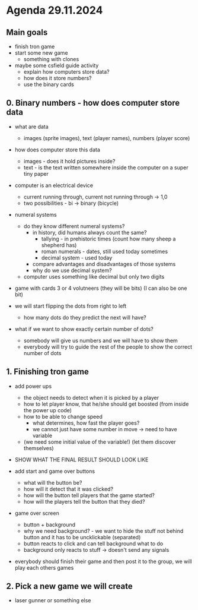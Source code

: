 # Agenda 29.11.2024

## Main goals

- finish tron game
- start some new game
  - something with clones
- maybe some csfield guide activity
  - explain how computers store data?
  - how does it store numbers?
  - use the binary cards

## 0. Binary numbers - how does computer store data

- what are data 
  - images (sprite images), text (player names), numbers (player score)
- how does computer store this data
  - images - does it hold pictures inside?
  - text - is the text written somewhere inside the computer on a super tiny paper
- computer is an electrical device
  - current running through, current not running through -> 1,0
  - two possibilities - bi -> binary (bicycle)

- numeral systems
  - do they know different numeral systems?
    - in history, did humans always count the same?
      - tallying - in prehistoric times (count how many sheep a shepherd has)
      - roman numerals - dates, still used today sometimes
      - decimal system - used today 
    - compare advantages and disadvantages of those systems
    - why do we use decimal system?
  - computer uses something like decimal but only two digits

- game with cards 3 or 4 volutneers (they will be bits) (I can also be one bit)
- we will start flipping the dots from right to left
  - how many dots do they predict the next will have?
- what if we want to show exactly certain number of dots?
  - somebody will give us numbers and we will have to show them
  - everybody will try to guide the rest of the people to show the correct number of dots

## 1. Finishing tron game

- add power ups
  - the object needs to detect when it is picked by a player
  - how to let player know, that he/she should get boosted (from inside the power up code)
  - how to be able to change speed 
    - what determines, how fast the player goes?
    - we cannot just have some number in move -> need to have variable
  - (we need some initial value of the variable!) (let them discover themselves)

- SHOW WHAT THE FINAL RESULT SHOULD LOOK LIKE
- add start and game over buttons
  - what will the button be?
  - how will it detect that it was clicked?
  - how will the button tell players that the game started?
  - how will the players tell the button that they died?
- game over screen
  - button + background
  - why we need background? - we want to hide the stuff not behind button and it has to be uncklickable (separated)
  - button reacts to click and can tell background what to do
  - background only reacts to stuff -> doesn't send any signals

- everybody should finish their game and then post it to the group, we will play each others games

## 2. Pick a new game we will create

- laser gunner or something else